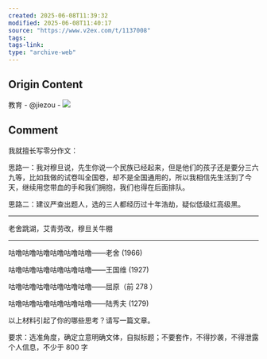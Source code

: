 ```yaml
---
created: 2025-06-08T11:39:32
modified: 2025-06-08T11:40:17
source: "https://www.v2ex.com/t/1137008"
tags:
tags-link:
type: "archive-web"
---
```


## Origin Content

教育 - @jiezou - ![]( https://i.imgur.com/9keDYdt.png)

## Comment

我就擅长写零分作文：

思路一：我对穆旦说，先生你说一个民族已经起来，但是他们的孩子还是要分三六九等，比如我做的试卷叫全国卷，却不是全国通用的，所以我相信先生活到了今天，继续用您带血的手和我们拥抱，我们也得在后面排队。

思路二：建议严查出题人，选的三人都经历过十年浩劫，疑似低级红高级黑。

---

老舍跳湖，艾青劳改，穆旦关牛棚

---

咕噜咕噜咕噜咕噜咕噜咕噜——老舍 (1966)

咕噜咕噜咕噜咕噜咕噜咕噜——王国维 (1927)

咕噜咕噜咕噜咕噜咕噜咕噜——屈原（前 278 ）

咕噜咕噜咕噜咕噜咕噜咕噜——陆秀夫 (1279)

以上材料引起了你的哪些思考？请写一篇文章。

要求：选准角度，确定立意明确文体，自拟标题；不要套作，不得抄袭，不得泄露个人信息，不少于 800 字
